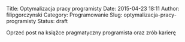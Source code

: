Title: Optymalizacja pracy programisty
Date: 2015-04-23 18:11
Author: filipgorczynski
Category: Programowanie
Slug: optymalizacja-pracy-programisty
Status: draft

Oprzeć post na książce pragmatyczny programista oraz zrób karierę
